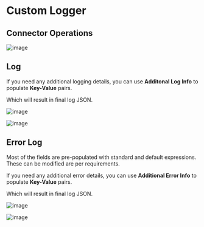Custom Logger
=============

Connector Operations
--------------------

![image](https://user-images.githubusercontent.com/39791614/113007250-afc3d900-9193-11eb-9169-d1ff843965f7.png)


Log
---

If you need any additional logging details, you can use **Additonal Log
Info** to populate **Key-Value** pairs.

Which will result in final log JSON.

![image](https://user-images.githubusercontent.com/39791614/113007286-b9e5d780-9193-11eb-8171-5c321aee99b7.png)

![image](https://user-images.githubusercontent.com/39791614/113007337-c1a57c00-9193-11eb-89f8-f7fe9aaf31d4.png)


Error Log
---------

Most of the fields are pre-populated with standard and default
expressions. These can be modified are per requirements.

If you need any additional error details, you can use **Additional Error
Info** to populate **Key-Value** pairs.

Which will result in final log JSON.

![image](https://user-images.githubusercontent.com/39791614/113007357-c9652080-9193-11eb-86ba-c2b45caefa71.png)

![image](https://user-images.githubusercontent.com/39791614/113007396-cf5b0180-9193-11eb-9aa0-35d32fd44fe2.png)
